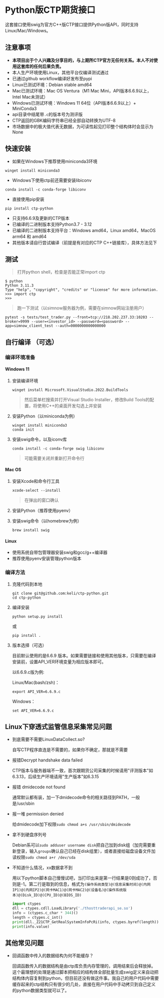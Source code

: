 # Python版CTP期货接口

这套接口使用swig为官方C++版CTP接口提供Python版API，同时支持Linux/Mac/Windows。

## 注意事项

- **本项目出于个人兴趣及分享目的，与上期所CTP官方无任何关系。本人不对使用这套库的任何后果负责。**
- 本人生产环境使用Linux，其他平台仅编译测试通过
- 已通过github workflow编译好发布至pypi
- Linux已测试环境：Debian stable amd64
- Mac已测试环境：Mac OS Ventura（M1 Mac Mini，API版本6.6.9以上，Intel Mac未测试）
- Windows已测试环境：Windows 11 64位（API版本6.6.9以上）+ MiniConda3
- api目录中结尾带`.c`的版本号为测评版
- CTP返回的GBK编码字符串已经全部自动转换为UTF-8
- 市场数据中的极大值代表无数据，为可读性起见打印整个结构体时会显示为None

## 快速安装

* 如果在Windows下推荐使用miniconda3环境
```
winget install miniconda3
```

* Windows下使用ctp前还需要安装libiconv
```
conda install -c conda-forge libiconv
```

* 直接使用pip安装
```
pip install ctp-python
```

- 只支持6.6.9及更新的CTP版本
- 已编译的二进制版本支持Python3.7 - 3.12
- 已编译的二进制版本支持平台：Windows amd64，Linux amd64，MacOS arm64 和 amd64
- 其他版本请自行尝试编译（前提是有对应的CTP C++链接库），具体方法见下

## 测试

> 打开python shell，检查是否能正常import ctp

```
$ python
Python 3.11.3
Type "help", "copyright", "credits" or "license" for more information.
>>> import ctp
>>>
```

> 跑一下测试（以simnow服务器为例，需要在simnow网站注册用户）
```
pytest -s tests/test_trader.py --front=tcp://218.202.237.33:10203 --broker=9999 --user=<investor_id> --password=<password> --app=simnow_client_test --auth=0000000000000000
```

## 自行编译 （可选）

### 编译环境准备

#### Windows 11

1. 安装编译环境
   ```
   winget install Microsoft.VisualStudio.2022.BuildTools
   ```
   > 然后菜单栏搜索并打开Visual Studio Installer，修改Build Tools的配置，将使用C++的桌面开发勾选上并安装

2. 安装Python（以miniconda为例）
   ```
   winget install miniconda3
   conda init
   ```

3. 安装swig命令，以及iconv库
   ```
   conda install -c conda-forge swig libiconv
   ```
   > 可能需要关闭并重新打开命令行

#### Mac OS

1. 安装Xcode和命令行工具
   ```
   xcode-select --install
   ```
   > 在弹出的窗口确认

2. 安装Python（推荐使用pyenv）

3. 安装swig命令（以homebrew为例）
   ```
   brew install swig
   ```

#### Linux

- 使用系统自带包管理器安装swig和gcc/g++编译器
- 推荐使用pyenv安装管理python版本

### 编译方法

1. 克隆代码到本地
   ```
   git clone git@github.com:keli/ctp-python.git
   cd ctp-python
   ```

2. 编译安装
   ```
   python setup.py install
   ```
   或
   ```
   pip install .
   ```

3. 版本选择（可选）

   目前默认使用的是6.6.9 版本。如果需要链接和使用其他版本，只需要在编译安装前，设置API_VER环境变量为相应版本即可。

   以6.6.9.c版为例:

   Linux/Mac(bash/zsh)：
   ```
   export API_VER=6.6.9.c
   ```

   Windows：
   ```
   set API_VER=6.6.9.c
   ```

## Linux下穿透式监管信息采集常见问题

- 到底需要不需要LinuxDataCollect.so?

  自写CTP程序直连是不需要的，如果你不确定，那就是不需要

- 报错Decrypt handshake data failed

  CTP版本与服务器端不一致，首次跟期货公司采集的时候请用"评测版本"如6.3.13，后续生产环境请用"生产版本"如6.3.15

- 报错 dmidecode not found

  通常默认都有装，加一下dmidecode命令的相关路径到PATH，一般是/usr/sbin

- 报一堆 permission denied

  给dmidecode加下权限`sudo chmod a+s /usr/sbin/dmidecode`

- 拿不到硬盘序列号

  Debian系可以`sudo adduser username disk`把自己加到disk组（加完需要重新登录，输入`groups`确认自己已经在disk组里），或者直接给磁盘设备文件加读权限`sudo chmod a+r /dev/sda`

- 不知道什么情况，xx数据拿不到

  用以下python脚本自己慢慢试吧，当打印出来是第一行结果是0则成功了，否则是-1。第二行是取到的信息，格式为```(操作系统类型)@(信息采集时间)@(内网IP1)@(内网IP2)@(网卡MAC1)@(网卡MAC2)@(设备名)@(操作系统版本)@(Disk_ID)@(CPU_ID)@(BIOS_ID)```

  ```python
  import ctypes
  dll = ctypes.cdll.LoadLibrary('./thosttraderapi_se.so')
  info = (ctypes.c_char * 344)()
  length = ctypes.c_int()
  print(dll._Z21CTP_GetRealSystemInfoPcRi(info, ctypes.byref(length)))
  print(info.value)
  ```

## 其他常见问题

- 回调函数中传入的数据结构为何不能缓存？

  回调函数传入的数据结构是由ctp库负责内存管理的，调用结束后会释放掉。这个最理想的处理是通过脚本把相应的结构体全部批量生成swig定义来自动把结构体内容复制到python，但目前还没有做这件事。我自己的用户代码中需要缓存起来的ctp结构只有很少的几处，直接在用户代码中手动拷贝到自己定义的python数据类型就可以了。
